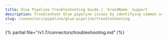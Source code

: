 ```yaml
---
title: Glue Pipeline Troubleshooting Guide | `brandName` Support
description: Troubleshoot Glue pipeline issues by identifying common setup errors, validation failures, and runtime inconsistencies in ingestion workflows.
slug: /connectors/pipeline/glue-pipeline/troubleshooting
---
```


{% partial file="/v1.7/connectors/troubleshooting.md" /%}
